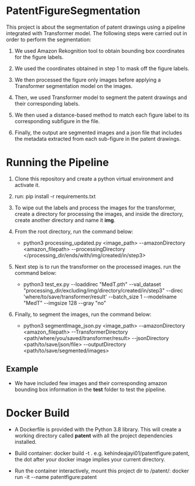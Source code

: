 # PatentFigureSegmentation
This project is about the segmentation of patent drawings using a pipeline integrated with Transformer model. 
The following steps were carried out in order to perform the segmentation:

1. We used Amazon Rekognition tool to obtain bounding box coordinates for the figure labels.

2. We used the coordinates obtained in step 1 to mask off the figure labels.

3. We then processed the figure only images before applying a Transformer segmentation model on the images.

4. Then, we used Transformer model to segment the patent drawings and their corresponding labels.

5. We then used a distance-based method to match each figure label to its corresponding subfigure in the file.

5. Finally, the output are segmented images and a json file that includes the metadata extracted from each sub-figure in the patent drawings.

# Running the Pipeline
1.  Clone this repository and create a python virtual environment and activate it.
2. run: pip install -r requirements.txt
3. To wipe out the labels and process the images for the transformer, create a directory for processing the images, and inside the directory, create another directory and name it **img**.
4. From the root directory, run the command below:
      - python3 processing_updated.py <image_path> --amazonDirectory <amazon_filepath> --processingDirectory </processing_dir/ends/with/img/created/in/step3>

5. Next step is to run the transformer on the processed images. run the command below:
    - python3 test_ex.py --loaddirec "MedT.pth" --val_dataset "processing_dir/excluding/img/directory/created/in/step3" --direc 'where/to/save/transformer/result' --batch_size 1 --modelname "MedT" --imgsize 128 --gray "no"

6. Finally, to segment the images, run the command below:
    - python3 segmentImage_json.py <image_path> --amazonDirectory <amazon_filepath> --TransformerDirectory <path/where/you/saved/transformer/result> --jsonDirectory <path/to/save/json/file> --outputDirectory <path/to/save/segmented/images>

## Example
- We have included few images and their corresponding amazon bounding box information in the **test** folder to test the pipeline.  

# Docker Build
- A Dockerfile is provided with the Python 3.8 library. This will create a working directory called **patent** with all the 
project dependencies installed.

- Build container: docker build -t <name-of-image> . e.g. kehindeajayi01/patentfigure:patent, the dot after your docker image implies your current directory.

- Run the container interactively, mount this project dir to /patent/: docker run -it --name <patent> patentfigure:patent

